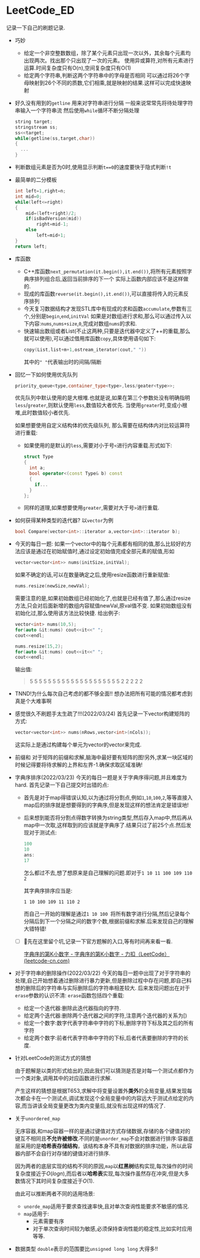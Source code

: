 # LeetCode_ED
记录一下自己的刷题记录.
- 巧妙
  - 给定一个非空整数数组，除了某个元素只出现一次以外，其余每个元素均出现两次。找出那个只出现了一次的元素。
    使用异或算符,对所有元素进行运算.时间复杂度只有O(n),空间复杂度只有O(1)
  - 给定两个字符串,判断这两个字符串中的字母是否相同
    可以通过将26个字母映射到26个不同的质数,它们相乘,就是映射的结果.这样可以完成快速映射

- 好久没有用到的`getline`
  用来对字符串进行分隔
  一般来说常常先将待处理字符串输入一个字符串流
  然后使用`while`循环不断分隔处理
  ```c++
  string target;
  stringstream ss;
  ss<<target;
  while(getline(ss,target,char))
  {
    ...
  }
  ```

- 判断数组元素是否为0时,使用显示判断`t==0`的速度要快于隐式判断`!t`

- 最简单的二分模板
  ```c++
  int left=1,right=n;
  int mid=0;
  while(left<=right)
  {
      mid=(left+right)/2;
      if(isBadVersion(mid))
          right=mid-1;
      else
          left=mid+1;
  }
  return left;
  ```


- 库函数
  - C++库函数`next_permutation(it.begin(),it.end())`,将所有元素按照字典序排列组合后,返回当前排序的下一个
    实际上函数内部应该不是这样做的.
  - 现成的库函数`reverse(it.begin(),it.end())`,可以直接将传入的元素反序排列
  - 今天复习数据结构才发现STL库中有现成的求和函数`accumulate`,参数有三个,分别是`begin`,`end`,`initVal`
    如果是对数组进行求和,那么可以通过传入以下内容:`nums`,`nums+size`,`0`,完成对数组`nums`的求和.
  - 快速输出数组或者List(不止这两种,只要是迭代器中定义了++的重载,那么就可以使用),可以通过借用库函数`copy`,具体使用语句如下:
    ```c++
    copy(List,list+m+1,ostream_iterator(cout," "))
    ```
    其中的`" "`代表输出时的间隔/隔断



- 回忆一下如何使用优先队列
  ```c++
  priority_queue<type,container_type<type>,less/geater<type>>;
  ```
  优先队列中默认使用的是大根堆.也就是说,如果在第三个参数处没有明确指明`less`/`greater`,则默认使用`less`,数值较大者优先.
  当使用`greater`时,变成小根堆,此时数值较小者优先.

  如果想要使用自定义结构体的优先级队列, 那么需要在结构体内对比较运算符进行重载:
  - 如果使用的是默认的`less`,需要对小于号`<`进行内容重载.形式如下:
    ```c++
    struct Type
    {
      int a;
      bool operator<(const Type& b) const
      {
        if...
      }
    };
    ```
  - 同样的道理,如果想要使用`greater`,需要对大于号`>`进行重载.

- 如何获得某种类型的迭代器?
  以`vector`为例
  ```c++
  bool Compare(vector<int>::iterator a,vector<int>::iterator b);
  ```

- 今天的每日一题:
  如果一个vector中的每个元素都有相同的值,那么比较好的方法应该是通过在初始赋值时,通过设定初始值完成全部元素的赋值,形如
  ```c++
  vector<vector<int>> nums(initSize,initVal);
  ```
  如果不确定的话,可以在数量确定之后,使用resize函数进行重新赋值:
  ```c++
  nums.resize(newSize,newVal);
  ```
  需要注意的是,如果初始数组已经初始化了,也就是已经有值了,那么通过resize方法,只会对后面新增的数组内容赋值newVal,原val值不变.
  如果初始数组没有初始化过,那么使用该方法比较快捷.
  给出例子:
  ```c++
  vector<int> nums(10,5);
  for(auto &it:nums) cout<<it<<" ";
  cout<<endl;
  
  nums.resize(15,2);
  for(auto &it:nums) cout<<it<<" ";
  cout<<endl;
  ```
  输出值:
  > 5 5 5 5 5 5 5 5 5 5
  > 5 5 5 5 5 5 5 5 5 5 2 2 2 2 2

- TNND!为什么每次自己考虑的都不够全面!!
  想办法把所有可能的情况都考虑到真是个大难事啊

- 感觉很久不刷题手太生疏了!!!(2022/03/24)
  首先记录一下vector构建矩阵的方式:
  ```c++
  vector<vector<int>> nums(nRows,vector<int>(nCols));
  ```
  这实际上是通过构建每个单元为vector的vector来完成.
- 前缀和
  对于矩阵的前缀和求解,脑海中最好要有矩阵的图!另外,求某一块区域的时候记得要将待求解的上界和左界-1.确保求取区域准确!

- 字典序排序(2022/03/23)
  今天的每日一题是关于字典序得问题,并且难度为hard.
  首先记录一下自己提交时出错的点:
  - 首先是对于map得错误认知,以为通过将分割点,例如`1`,`10`,`100`,`2`,等等直接入map后的排序就是想要得到的字典序,但是发现这样的想法肯定是错误地!
  
  - 后来想到能否将分割点得数字转换为string类型,然后存入map中,然后再从map中一次取,这样取到的应该就是字典序了.结果只过了前25个点.然后发现对于测试点:
    ```c++
    100
    10
    ans:
    17
    ```
    
    怎么都过不去,想了想原来是自己理解的问题.即对于`1 10 11 100 109 110 2`
    
    其字典序排序应当是:
    
    `1 10 100 109 11 110 2`
    
    而自己一开始的理解是通过`1 10 100 `将所有数字进行分隔,然后记录每个分隔后到下一个分隔之间的数字个数,根据前缀和求解.后来发现自己的理解大错特错!
  
  - [ ] :face_with_head_bandage:先在这里留个坑,记录一下官方题解的入口,等有时间再来看一看.
  
    [字典序的第K小数字 - 字典序的第K小数字 - 力扣（LeetCode） (leetcode-cn.com)](https://leetcode-cn.com/problems/k-th-smallest-in-lexicographical-order/solution/zi-dian-xu-de-di-kxiao-shu-zi-by-leetcod-bfy0/)


- 对于字符串的删除操作(2022/03/22)
  今天的每日一题中出现了对于字符串的处理,自己开始想着通过删除进行暴力更新,但是删除过程中存在问题,即自己料想的删除后的字符串与实际删除后的字符串相差较大.
  后来发现问题出在对于`erase`参数的认识不清:
  `erase`函数包括四个重载:
  - 给定一个迭代器:删除此迭代器指向的字符.
  - 给定两个迭代器:删除两个迭代器之间的字符,注意两个迭代器的关系为[)
  - 给定一个数字:数字代表字符串中字符的下标,删除字符下标及其之后的所有字符
  - 给定两个数字:前者代表字符串中字符的下标,后者代表要删除的字符的长度.


- 针对LeetCode的测试方式的猜想

  由于题解是以类的形式给出的,因此我们可以猜测是否是对每一个测试点都作为一个类对象,调用其中的对应函数进行求解.

  产生这样的猜想是根据T653,求解中将变量设置外**类外**的全局变量,结果发现每次都会卡在一个测试点,调试发现这个全局变量中的内容远大于测试点给定的内容,而当讲该全局变量更改为类内变量后,就没有出现这样的情况了.

- 关于`unordered_map`

  无序容器,和map容器一样的是通过键值对方式存储数据,存储的各个键值对的键互不相同且**不允许被修改**.不同的是`unorder_map`不会对数据进行排序:容器底层采用的是**哈希表存储结构**，该结构本身不具有对数据的排序功能，所以此容器内部不会自行对存储的键值对进行排序.

  因为两者的底层实现的结构不同的原因,`map`以**红黑树**结构实现,每次操作的时间复杂度接近于$O(logn)$,而后者以**哈希表**实现,每次操作虽然存在冲突,但是大多数情况下其时间复杂度接近于$O(1)$.

  由此可以推断两者不同的适用场景:

  - `unorde_map`适用于要求查找速率快,且对单次查询性能要求不敏感的情况.
  - `map`适用于:
    - 元素需要有序
    - 对于单次查询时间较为敏感,必须保持查询性能的稳定性,比如实时应用等等.

- 数据类型
  `double`表示的范围要比`unsigned long long` 大得多!!
